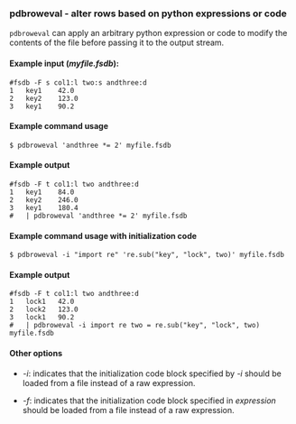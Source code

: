 ### pdbroweval - alter rows based on python expressions or code

`pdbroweval` can apply an arbitrary python expression or code to
modify the contents of the file before passing it to the output
stream.

#### Example input (*myfile.fsdb*):

```
#fsdb -F s col1:l two:s andthree:d
1	key1	42.0
2	key2	123.0
3	key1    90.2
```

#### Example command usage

```
$ pdbroweval 'andthree *= 2' myfile.fsdb
```

#### Example output

```
#fsdb -F t col1:l two andthree:d
1	key1	84.0
2	key2	246.0
3	key1	180.4
#   | pdbroweval 'andthree *= 2' myfile.fsdb
```

#### Example command usage with initialization code


```
$ pdbroweval -i "import re" 're.sub("key", "lock", two)' myfile.fsdb
```

#### Example output

```
#fsdb -F t col1:l two andthree:d
1	lock1	42.0
2	lock2	123.0
3	lock1	90.2
#   | pdbroweval -i import re two = re.sub("key", "lock", two) myfile.fsdb
```

#### Other options

- *-i*: indicates that the initialization code block specified by *-i*
  should be loaded from a file instead of a raw expression.

- *-f*: indicates that the initialization code block specified in
  *expression* should be loaded from a file instead of a raw
  expression.

